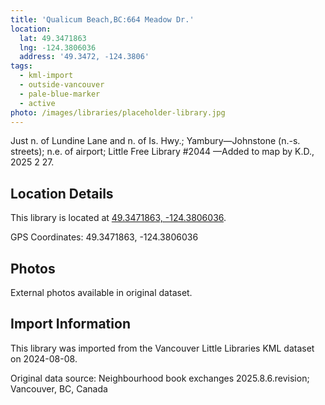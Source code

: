 ```yaml
---
title: 'Qualicum Beach,BC:664 Meadow Dr.'
location:
  lat: 49.3471863
  lng: -124.3806036
  address: '49.3472, -124.3806'
tags:
  - kml-import
  - outside-vancouver
  - pale-blue-marker
  - active
photo: /images/libraries/placeholder-library.jpg
---
```

Just n. of Lundine Lane and n. of Is. Hwy.; Yambury—Johnstone (n.-s. streets); n.e. of airport; Little Free Library #2044
—Added to map by K.D., 2025 2 27.

## Location Details

This library is located at [49.3471863, -124.3806036](https://www.google.com/maps?q=49.3471863,-124.3806036).

GPS Coordinates: 49.3471863, -124.3806036

## Photos

External photos available in original dataset.

## Import Information

This library was imported from the Vancouver Little Libraries KML dataset on 2024-08-08.

Original data source: Neighbourhood book exchanges 2025.8.6.revision; Vancouver, BC, Canada
